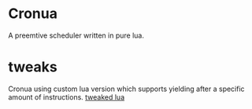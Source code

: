 # Cronua
A preemtive scheduler written in pure lua.

# tweaks
Cronua using custom lua version which supports yielding after a specific amount of instructions.
[tweaked lua](https://github.com/derFreemaker/tweaked-lua)

